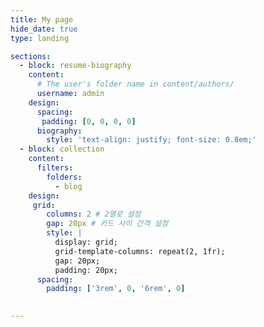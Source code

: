 ```yaml
---
title: My page
hide_date: true
type: landing

sections:
  - block: resume-biography
    content:
      # The user's folder name in content/authors/
      username: admin
    design:
      spacing:
       padding: [0, 0, 0, 0]
      biography:
        style: 'text-align: justify; font-size: 0.8em;'
  - block: collection
    content:
      filters:
        folders:
          - blog
    design:
     grid:
        columns: 2 # 2열로 설정
        gap: 20px # 카드 사이 간격 설정
        style: |
          display: grid;
          grid-template-columns: repeat(2, 1fr);
          gap: 20px;
          padding: 20px;
      spacing:
        padding: ['3rem', 0, '6rem', 0]
     

---
```

